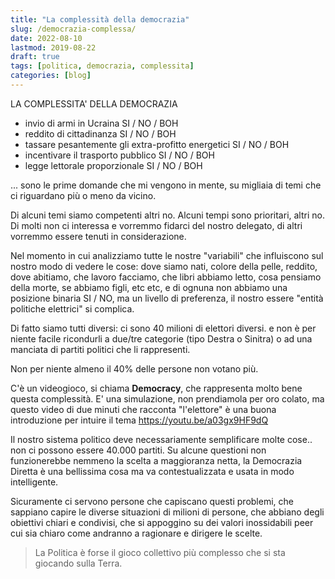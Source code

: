 ```yaml
---
title: "La complessità della democrazia"
slug: /democrazia-complessa/
date: 2022-08-10
lastmod: 2019-08-22
draft: true
tags: [politica, democrazia, complessita]
categories: [blog]
---
```



LA COMPLESSITA' DELLA DEMOCRAZIA

- invio di armi in Ucraina SI / NO / BOH
- reddito di cittadinanza SI / NO / BOH
- tassare pesantemente gli extra-profitto energetici SI / NO / BOH
- incentivare il trasporto pubblico SI / NO / BOH
- legge lettorale proporzionale SI / NO / BOH

... sono le prime domande che mi vengono in mente, su migliaia di temi che ci riguardano più o meno da vicino.

Di alcuni temi siamo competenti altri no. Alcuni tempi sono prioritari, altri no.
Di molti non ci interessa e vorremmo fidarci del nostro delegato, di altri vorremmo essere tenuti in considerazione.

Nel momento in cui analizziamo tutte le nostre "variabili" che influiscono sul nostro modo di vedere le cose: dove siamo nati, colore della pelle, reddito, dove abitiamo, che lavoro facciamo, che libri abbiamo letto, cosa pensiamo della morte, se abbiamo figli, etc etc, e di ognuna non abbiamo una posizione binaria SI / NO, ma un livello di preferenza, il nostro essere "entità politiche elettrici" si complica.

Di fatto siamo tutti diversi: ci sono 40 milioni di elettori diversi. e non è per niente facile ricondurli a due/tre categorie (tipo Destra o Sinitra) o ad una manciata di partiti politici che li rappresenti.

Non per niente almeno il 40% delle persone non votano più.

C'è un videogioco, si chiama **Democracy**, che rappresenta molto bene questa complessità. E' una simulazione, non prendiamola per oro colato, ma questo video di due minuti che racconta "l'elettore" è una buona introduzione per intuire il tema <https://youtu.be/a03gx9HF9dQ>

Il nostro sistema politico deve necessariamente semplificare molte cose.. non ci possono essere 40.000 partiti. Su alcune questioni non funzionerebbe nemmeno la scelta a maggioranza netta, la Democrazia Diretta è una bellissima cosa ma va contestualizzata e usata in modo intelligente.

Sicuramente ci servono persone che capiscano questi problemi, che sappiano capire le diverse situazioni di milioni di persone, che abbiano degli obiettivi chiari e condivisi, che si appoggino su dei valori inossidabili peer cui sia chiaro come andranno a ragionare e dirigere le scelte.

> La Politica è forse il gioco collettivo più complesso che si sta giocando sulla Terra.
